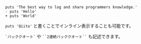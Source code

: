 ```diff_*
puts 'The best way to log and share programmers knowledge.'
- puts 'Hello'
+ puts 'World'
```

`puts 'Qiita'` と書くことでインライン表示することも可能です。

`` `バッククオート` `` や ``` ``2連続バッククオート`` ``` も記述できます。
